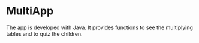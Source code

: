 # MultiApp
 The app is developed with Java. It provides functions to see the multiplying tables and to quiz the children.
